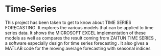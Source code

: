 # Time-Series

This project has been taken to get to know about TIME SERIES FORECASTING. It explores the various models that can be applied to time series data. It shows the MICROSOFT EXCEL implementation of these models as well as compares the result coming from ZAITUN TIME SERIES , a software especially design for time series forecasting . It also gives a MATLAB code for the moving average forecasting with seasonal indices
